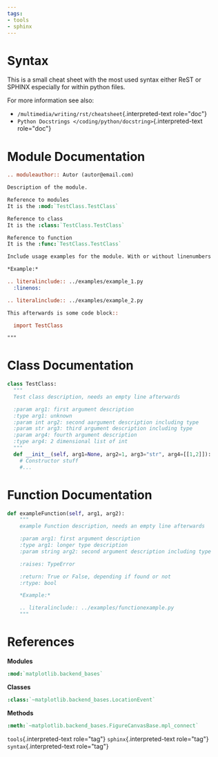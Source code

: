 ```yaml
---
tags:
- tools
- sphinx
---
```

#  Syntax

This is a small cheat sheet with the most used syntax either ReST or
SPHINX especially for within python files.

For more information see also:

- `/multimedia/writing/rst/cheatsheet`{.interpreted-text role="doc"}
- `Python Docstrings </coding/python/docstring>`{.interpreted-text
    role="doc"}

# Module Documentation

``` ReST
.. moduleauthor:: Autor (autor@email.com)

Description of the module.

Reference to modules
It is the :mod:`TestClass.TestClass`

Reference to class
It is the :class:`TestClass.TestClass`

Reference to function
It is the :func:`TestClass.TestClass`

Include usage examples for the module. With or without linenumbers

*Example:*

.. literalinclude:: ../examples/example_1.py
  :linenos:

.. literalinclude:: ../examples/example_2.py

This afterwards is some code block::

  import TestClass

"""
```

# Class Documentation

``` python
class TestClass:
  """
  Test class description, needs an empty line afterwards

  :param arg1: first argument description
  :type arg1: unknown
  :param int arg2: second aargument description including type
  :param str arg3: third argument description including type
  :param arg4: fourth argument description
  :type arg4: 2 dimensional list of int
  """
  def __init__(self, arg1=None, arg2=1, arg3="str", arg4=[[1,2]]):
    # Constructor stuff
    #...
```

# Function Documentation

``` python
def exampleFunction(self, arg1, arg2):
    """
    example Function description, needs an empty line afterwards

    :param arg1: first argument description
    :type arg1: longer type description
    :param string arg2: second argument description including type

    :raises: TypeError

    :return: True or False, depending if found or not
    :rtype: bool

    *Example:*

    .. literalinclude:: ../examples/functionexample.py
    """
```

# References

**Modules**

``` ReST
:mod:`matplotlib.backend_bases`
```

**Classes**

``` ReST
:class:`~matplotlib.backend_bases.LocationEvent`
```

**Methods**

``` ReST
:meth:`~matplotlib.backend_bases.FigureCanvasBase.mpl_connect`
```

`tools`{.interpreted-text role="tag"} `sphinx`{.interpreted-text
role="tag"} `syntax`{.interpreted-text role="tag"}
